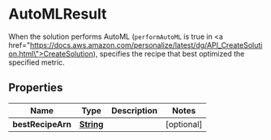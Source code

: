 

# AutoMLResult

When the solution performs AutoML (<code>performAutoML</code> is true in <a href=\"https://docs.aws.amazon.com/personalize/latest/dg/API_CreateSolution.html\">CreateSolution</a>), specifies the recipe that best optimized the specified metric.

## Properties

| Name | Type | Description | Notes |
|------------ | ------------- | ------------- | -------------|
|**bestRecipeArn** | [**String**](String.md) |  |  [optional] |



